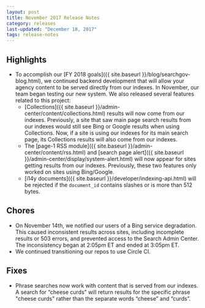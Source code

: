 ```yaml
---
layout: post
title: November 2017 Release Notes
category: releases
last-updated: "December 18, 2017"
tags: release-notes
---
```


## Highlights
* To accomplish our [FY 2018 goals]({{ site.baseurl }}/blog/searchgov-blog.html), we continued backend development that will allow your agency content to be served directly from our indexes. In November, our team began testing our new system. We also released several features related to this project:
   * [Collections]({{ site.baseurl }}/admin-center/content/collections.html) results will now come from our indexes. Previously, a site that saw main page search results from our indexes would still see Bing or Google results when using Collections. Now, if a site is using our indexes for its main search page, its Collections results will also come from our indexes.
   * The [page-1 RSS module]({{ site.baseurl }}/admin-center/content/rss.html) and [search page alert]({{ site.baseurl }}/admin-center/display/system-alert.html) will now appear for sites getting results from our indexes. Previously, these two features only worked on sites using Bing/Google.
   * [i14y documents]({{ site.baseurl }}/developer/indexing-api.html) will be rejected if the `document_id` contains slashes or is more than 512 bytes.

## Chores
* On November 14th, we notified our users of a Bing service degradation. This caused inconsistent results across sites, including incomplete results or 503 errors, and prevented access to the Search Admin Center. The inconsistency began at 2:05pm ET and ended at 3:05pm ET.
* We continued transitioning our repos to use Circle CI.

## Fixes
* Phrase searches now work with content that is served from our indexes. A search for “cheese curds” will return results for the specific phrase "cheese curds" rather than the separate words “cheese” and “curds”.
